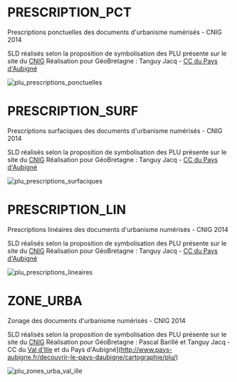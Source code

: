 # PRESCRIPTION_PCT
Prescriptions ponctuelles des documents d'urbanisme numérisés - CNIG 2014

SLD réalisés selon la proposition de symbolisation des PLU présente sur le site du [CNIG](http://cnig.gouv.fr/?page_id=2732)
Réalisation pour GéoBretagne : Tanguy Jacq - [CC du Pays d'Aubigné](http://www.pays-aubigne.fr/decouvrir-le-pays-daubigne/cartographie/plu/)

![plu_prescriptions_ponctuelles](https://cloud.githubusercontent.com/assets/22056698/18439049/0e44e706-7904-11e6-8c3d-a6b2137c9cb4.png)

# PRESCRIPTION_SURF
Prescriptions surfaciques des documents d'urbanisme numérisés - CNIG 2014

SLD réalisés selon la proposition de symbolisation des PLU présente sur le site du [CNIG](http://cnig.gouv.fr/?page_id=2732)
Réalisation pour GéoBretagne : Tanguy Jacq - [CC du Pays d'Aubigné](http://www.pays-aubigne.fr/decouvrir-le-pays-daubigne/cartographie/plu/)

![plu_prescriptions_surfaciques](https://cloud.githubusercontent.com/assets/22056698/18439247/dc8f0146-7904-11e6-9ff2-1c06772ba689.png)

# PRESCRIPTION_LIN
Prescriptions linéaires des documents d'urbanisme numérisés - CNIG 2014

SLD réalisés selon la proposition de symbolisation des PLU présente sur le site du [CNIG](http://cnig.gouv.fr/?page_id=2732)
Réalisation pour GéoBretagne : Tanguy Jacq - [CC du Pays d'Aubigné](http://www.pays-aubigne.fr/decouvrir-le-pays-daubigne/cartographie/plu/)

![plu_prescriptions_lineaires](https://cloud.githubusercontent.com/assets/22056698/18439069/1af4301a-7904-11e6-9240-2948ae1d2d0f.png)

# ZONE_URBA
Zonage des documents d'urbanisme numérisés - CNIG 2014

SLD réalisés selon la proposition de symbolisation des PLU présente sur le site du [CNIG](http://cnig.gouv.fr/?page_id=2732)
Réalisation pour GéoBretagne : Pascal Barillé et Tanguy Jacq - CC du [Val d'Ille](http://www.valdille.fr/presentation/urbanisme/les-plu.html) et du Pays d'Aubigné](http://www.pays-aubigne.fr/decouvrir-le-pays-daubigne/cartographie/plu/)

![plu_zones_urba_val_ille](https://cloud.githubusercontent.com/assets/22056698/18438894/852c32ee-7903-11e6-8585-d88512c696ae.png)
